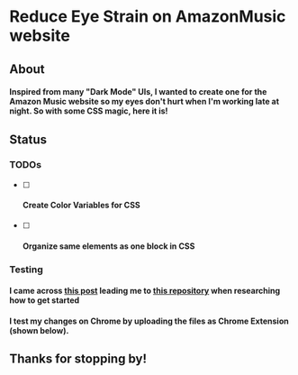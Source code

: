 # __Reduce Eye Strain on AmazonMusic website__

## __About__
#### Inspired from many "Dark Mode" UIs, I wanted to create one for the Amazon Music website so my eyes don't hurt when I'm working late at night. So with some CSS magic, here it is!


## __Status__

### __TODOs__
- [ ] #### Create Color Variables for CSS
- [ ] #### Organize same elements as one block in CSS

### __Testing__
#### I came across [this post](https://blog.lateral.io/2016/04/create-chrome-extension-modify-websites-html-css/) leading me to [this repository](https://github.com/lateral/chrome-extension-blogpost) when researching how to get started

#### I test my changes on Chrome by uploading the files as Chrome Extension (shown below).

## __Thanks for stopping by!__
